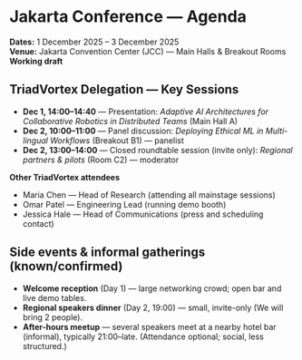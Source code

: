 # Jakarta Conference — Agenda

**Dates:** 1 December 2025 – 3 December 2025  
**Venue:** Jakarta Convention Center (JCC) — Main Halls & Breakout Rooms  
**Working draft**

## TriadVortex Delegation — Key Sessions
 
- **Dec 1, 14:00–14:40** — Presentation: *Adaptive AI Architectures for Collaborative Robotics in Distributed Teams* (Main Hall A)  
- **Dec 2, 10:00–11:00** — Panel discussion: *Deploying Ethical ML in Multi-lingual Workflows* (Breakout B1) — panelist  
- **Dec 2, 13:00–14:00** — Closed roundtable session (invite only): *Regional partners & pilots* (Room C2) — moderator  

**Other TriadVortex attendees**
- Maria Chen — Head of Research (attending all mainstage sessions)  
- Omar Patel — Engineering Lead (running demo booth)  
- Jessica Hale — Head of Communications (press and scheduling contact)

## Side events & informal gatherings (known/confirmed)
- **Welcome reception** (Day 1) — large networking crowd; open bar and live demo tables.  
- **Regional speakers dinner** (Day 2, 19:00) — small, invite-only (We will bring 2 people).  
- **After-hours meetup** — several speakers meet at a nearby hotel bar (informal), typically 21:00–late. (Attendance optional; social, less structured.)
